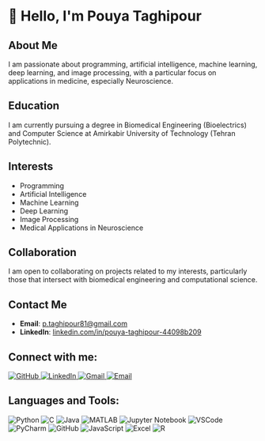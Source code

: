 # 👋 Hello, I'm Pouya Taghipour

## About Me
I am passionate about programming, artificial intelligence, machine learning, deep learning, and image processing, with a particular focus on applications in medicine, especially Neuroscience.

## Education
I am currently pursuing a degree in Biomedical Engineering (Bioelectrics) and Computer Science at Amirkabir University of Technology (Tehran Polytechnic).

## Interests
- Programming
- Artificial Intelligence
- Machine Learning
- Deep Learning
- Image Processing
- Medical Applications in Neuroscience

## Collaboration
I am open to collaborating on projects related to my interests, particularly those that intersect with biomedical engineering and computational science.

## Contact Me
- **Email**: [p.taghipour81@gmail.com](mailto:p.taghipour81@gmail.com)
- **LinkedIn**: [linkedin.com/in/pouya-taghipour-44098b209](https://linkedin.com/in/pouya-taghipour-44098b209)

## Connect with me:
<p align="left">
  <a href="https://github.com/Pouya-Ta" target="_blank">
    <img src="https://img.shields.io/badge/-181717?style=for-the-badge&logo=github&logoColor=white&labelColor=black&borderRadius=20px" alt="GitHub"/>
  </a>
  <a href="https://www.linkedin.com/in/pouya-taghipour/" target="_blank">
    <img src="https://img.shields.io/badge/-0A66C2?style=for-the-badge&logo=linkedin&logoColor=white&labelColor=black&borderRadius=20px" alt="LinkedIn"/>
  </a>
  <a href="mailto:p.taghipour8@gmail.com" target="_blank">
    <img src="https://img.shields.io/badge/-D14836?style=for-the-badge&logo=gmail&logoColor=white&labelColor=black&borderRadius=20px" alt="Gmail"/>
  </a>
  <a href="mailto:Pouya_Taghipour@aut.ac.ir" target="_blank">
    <img src="https://img.shields.io/badge/-D14836?style=for-the-badge&logo=gmail&logoColor=white&labelColor=black&borderRadius=20px" alt="Email"/>
  </a>
</p>

## Languages and Tools:
<p align="left">
  <img src="https://img.shields.io/badge/-3776AB?style=for-the-badge&logo=python&logoColor=white&labelColor=black&borderRadius=20px" alt="Python"/>
  <img src="https://img.shields.io/badge/-00599C?style=for-the-badge&logo=c&logoColor=white&labelColor=black&borderRadius=20px" alt="C"/>
  <img src="https://img.shields.io/badge/-007396?style=for-the-badge&logo=java&logoColor=white&labelColor=black&borderRadius=20px" alt="Java"/>
  <img src="https://img.shields.io/badge/-0076A8?style=for-the-badge&logo=mathworks&logoColor=white&labelColor=black&borderRadius=20px" alt="MATLAB"/>
  <img src="https://img.shields.io/badge/-F37626?style=for-the-badge&logo=jupyter&logoColor=white&labelColor=black&borderRadius=20px" alt="Jupyter Notebook"/>
  <img src="https://img.shields.io/badge/-007ACC?style=for-the-badge&logo=visual-studio-code&logoColor=white&labelColor=black&borderRadius=20px" alt="VSCode"/>
  <img src="https://img.shields.io/badge/-000000?style=for-the-badge&logo=pycharm&logoColor=white&labelColor=black&borderRadius=20px" alt="PyCharm"/>
  <img src="https://img.shields.io/badge/-181717?style=for-the-badge&logo=github&logoColor=white&labelColor=black&borderRadius=20px" alt="GitHub"/>
  <img src="https://img.shields.io/badge/-F7DF1E?style=for-the-badge&logo=javascript&logoColor=black&labelColor=black&borderRadius=20px" alt="JavaScript"/>
  <img src="https://img.shields.io/badge/-217346?style=for-the-badge&logo=microsoft-excel&logoColor=white&labelColor=black&borderRadius=20px" alt="Excel"/>
  <img src="https://img.shields.io/badge/-276DC3?style=for-the-badge&logo=r&logoColor=white&labelColor=black&borderRadius=20px" alt="R"/>
</p>

<!---
Pouya-Ta/Pouya-Ta is a ✨ special ✨ repository because its `README.md` (this file) appears on your GitHub profile.
You can click the Preview link to take a look at your changes.
--->

